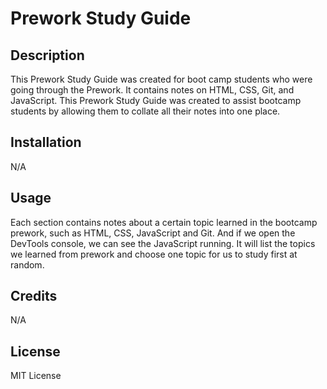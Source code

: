 # Prework Study Guide

## Description

This Prework Study Guide was created for boot camp students who were going through the Prework. It contains notes on HTML, CSS, Git, and JavaScript. This Prework Study Guide was created to assist bootcamp students by allowing them to collate all their notes into one place. 

## Installation

N/A

## Usage

Each section contains notes about a certain topic learned in the bootcamp prework, such as HTML, CSS, JavaScript and Git. And if we open the DevTools console, we can see the JavaScript running. It will list the topics we learned from prework and choose one topic for us to study first at random. 

## Credits

N/A

## License

MIT License